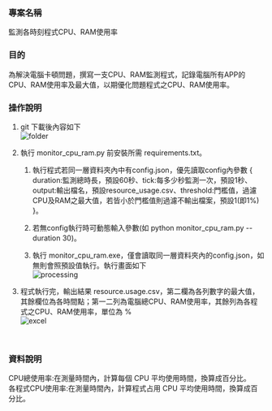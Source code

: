 ### 專案名稱

監測各時刻程式CPU、RAM使用率

### 目的

為解決電腦卡頓問題，撰寫一支CPU、RAM監測程式，記錄電腦所有APP的CPU、RAM使用率及最大值，以期優化問題程式之CPU、RAM使用率。

### 操作說明

1. git 下載後內容如下<br>
 ![folder](https://github.com/marx1992620/resource_monitor/blob/main/folder.png)

2. 執行 monitor_cpu_ram.py 前安裝所需 requirements.txt。

   1) 執行程式若同一層資料夾內中有config.json，優先讀取config內參數 { duration:監測總時長，預設60秒、tick:每多少秒監測一次，預設1秒、output:輸出檔名，預設resource_usage.csv、threshold:門檻值，過濾CPU及RAM之最大值，若皆小於門檻值則過濾不輸出檔案，預設1(即1%) }。

   2) 若無config執行時可動態輸入參數(如 python monitor_cpu_ram.py -- duration 30)。

   3) 執行 monitor_cpu_ram.exe，僅會讀取同一層資料夾內的config.json，如無則會照預設值執行。執行畫面如下<br>
 ![processing](https://github.com/marx1992620/resource_monitor/blob/main/process.png)

3. 程式執行完，輸出結果 resource.usage.csv，第二欄為各列數字的最大值，其餘欄位為各時間點；第一二列為電腦總CPU、RAM使用率，其餘列為各程式之CPU、RAM使用率，單位為 % <br>
 ![excel](https://github.com/marx1992620/resource_monitor/blob/main/output.png)
<br>

### 資料說明

CPU總使用率:在測量時間內，計算每個 CPU 平均使用時間，換算成百分比。<br>
各程式CPU使用率:在測量時間內，計算程式占用 CPU 平均使用時間，換算成百分比。
